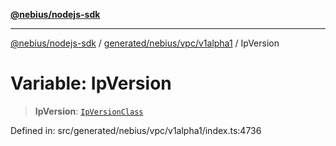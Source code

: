 [**@nebius/nodejs-sdk**](../../../../../README.md)

---

[@nebius/nodejs-sdk](../../../../../README.md) / [generated/nebius/vpc/v1alpha1](../README.md) / IpVersion

# Variable: IpVersion

> **IpVersion**: [`IpVersionClass`](../type-aliases/IpVersionClass.md)

Defined in: src/generated/nebius/vpc/v1alpha1/index.ts:4736
